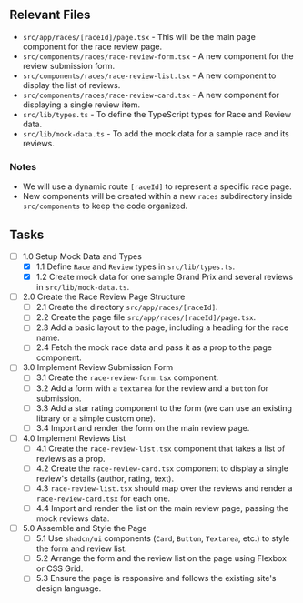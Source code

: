## Relevant Files

- `src/app/races/[raceId]/page.tsx` - This will be the main page component for the race review page.
- `src/components/races/race-review-form.tsx` - A new component for the review submission form.
- `src/components/races/race-review-list.tsx` - A new component to display the list of reviews.
- `src/components/races/race-review-card.tsx` - A new component for displaying a single review item.
- `src/lib/types.ts` - To define the TypeScript types for Race and Review data.
- `src/lib/mock-data.ts` - To add the mock data for a sample race and its reviews.

### Notes

- We will use a dynamic route `[raceId]` to represent a specific race page.
- New components will be created within a new `races` subdirectory inside `src/components` to keep the code organized.

## Tasks

- [ ] 1.0 Setup Mock Data and Types
  - [x] 1.1 Define `Race` and `Review` types in `src/lib/types.ts`.
  - [x] 1.2 Create mock data for one sample Grand Prix and several reviews in `src/lib/mock-data.ts`.
- [ ] 2.0 Create the Race Review Page Structure
  - [ ] 2.1 Create the directory `src/app/races/[raceId]`.
  - [ ] 2.2 Create the page file `src/app/races/[raceId]/page.tsx`.
  - [ ] 2.3 Add a basic layout to the page, including a heading for the race name.
  - [ ] 2.4 Fetch the mock race data and pass it as a prop to the page component.
- [ ] 3.0 Implement Review Submission Form
  - [ ] 3.1 Create the `race-review-form.tsx` component.
  - [ ] 3.2 Add a form with a `textarea` for the review and a `button` for submission.
  - [ ] 3.3 Add a star rating component to the form (we can use an existing library or a simple custom one).
  - [ ] 3.4 Import and render the form on the main review page.
- [ ] 4.0 Implement Reviews List
  - [ ] 4.1 Create the `race-review-list.tsx` component that takes a list of reviews as a prop.
  - [ ] 4.2 Create the `race-review-card.tsx` component to display a single review's details (author, rating, text).
  - [ ] 4.3 `race-review-list.tsx` should map over the reviews and render a `race-review-card.tsx` for each one.
  - [ ] 4.4 Import and render the list on the main review page, passing the mock reviews data.
- [ ] 5.0 Assemble and Style the Page
  - [ ] 5.1 Use `shadcn/ui` components (`Card`, `Button`, `Textarea`, etc.) to style the form and review list.
  - [ ] 5.2 Arrange the form and the review list on the page using Flexbox or CSS Grid.
  - [ ] 5.3 Ensure the page is responsive and follows the existing site's design language.
